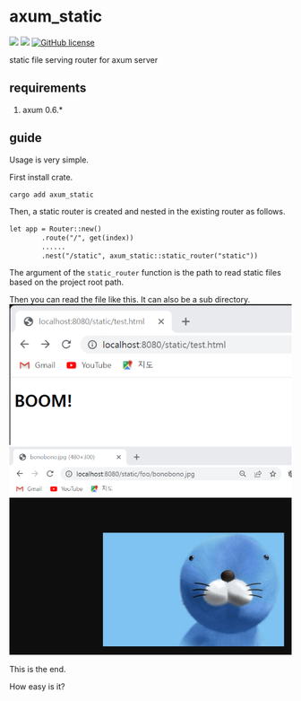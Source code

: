 # axum_static
![](https://img.shields.io/badge/language-Rust-red) ![](https://img.shields.io/badge/version-1.1.0-brightgreen) [![GitHub license](https://img.shields.io/badge/license-MIT-blue.svg)](https://github.com/myyrakle/axum_static/blob/master/LICENSE) 

static file serving router for axum server

## requirements

1. axum 0.6.*

## guide

Usage is very simple.

First install crate.
```
cargo add axum_static
```

Then, a static router is created and nested in the existing router as follows.
```
let app = Router::new()
        .route("/", get(index))
        ......
        .nest("/static", axum_static::static_router("static"))
```

The argument of the `static_router` function is the path to read static files based on the project root path.

Then you can read the file like this.
It can also be a sub directory.
![](docs/1.png)
![](docs/2.png)

This is the end.

How easy is it?